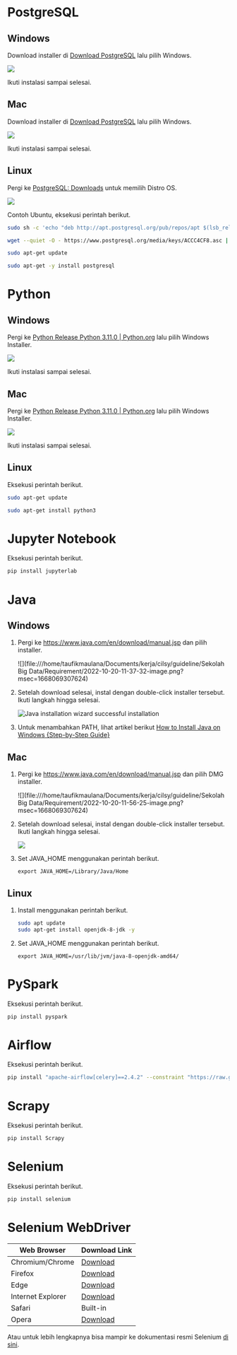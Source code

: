 # PostgreSQL

## Windows

Download installer di [Download PostgreSQL](https://www.enterprisedb.com/downloads/postgres-postgresql-downloads) lalu pilih Windows.

![](/home/taufikmaulana/.var/app/com.github.marktext.marktext/config/marktext/images/2022-11-10-15-35-15-image.png)

Ikuti instalasi sampai selesai.

## Mac

Download installer di [Download PostgreSQL](https://www.enterprisedb.com/downloads/postgres-postgresql-downloads) lalu pilih Windows.

![](/home/taufikmaulana/.var/app/com.github.marktext.marktext/config/marktext/images/2022-11-10-15-36-33-image.png)

Ikuti instalasi sampai selesai.

## Linux

Pergi ke [PostgreSQL: Downloads](https://www.postgresql.org/download/) untuk memilih Distro OS.

![](/home/taufikmaulana/.var/app/com.github.marktext.marktext/config/marktext/images/2022-11-10-15-38-31-image.png)

Contoh Ubuntu, eksekusi perintah berikut.

```bash
sudo sh -c 'echo "deb http://apt.postgresql.org/pub/repos/apt $(lsb_release -cs)-pgdg main" > /etc/apt/sources.list.d/pgdg.list'

wget --quiet -O - https://www.postgresql.org/media/keys/ACCC4CF8.asc | sudo apt-key add -

sudo apt-get update

sudo apt-get -y install postgresql
```

# Python

## Windows

Pergi ke [Python Release Python 3.11.0 | Python.org](https://www.python.org/downloads/release/python-3110/) lalu pilih Windows Installer.

![](/home/taufikmaulana/.var/app/com.github.marktext.marktext/config/marktext/images/2022-11-10-16-06-16-image.png)

Ikuti instalasi sampai selesai.

## Mac

Pergi ke [Python Release Python 3.11.0 | Python.org](https://www.python.org/downloads/release/python-3110/) lalu pilih Windows Installer.

![](/home/taufikmaulana/.var/app/com.github.marktext.marktext/config/marktext/images/2022-11-10-16-06-16-image.png)

Ikuti instalasi sampai selesai.

## Linux

Eksekusi perintah berikut.

```bash
sudo apt-get update

sudo apt-get install python3
```

# Jupyter Notebook

Eksekusi perintah berikut.

```bash
pip install jupyterlab
```

# Java

## Windows

1. Pergi ke https://www.java.com/en/download/manual.jsp dan pilih installer.
   
   ![](file:///home/taufikmaulana/Documents/kerja/cilsy/guideline/Sekolah Big Data/Requirement/2022-10-20-11-37-32-image.png?msec=1668069307624)

2. Setelah download selesai, instal dengan double-click installer tersebut. Ikuti langkah hingga selesai.
   
   ![Java installation wizard  successful installation](https://phoenixnap.com/kb/wp-content/uploads/2021/12/java-installation-wizard-complete.png)

3. Untuk menambahkan PATH, lihat artikel berikut [How to Install Java on Windows {Step-by-Step Guide}](https://phoenixnap.com/kb/install-java-windows)

## Mac

1. Pergi ke https://www.java.com/en/download/manual.jsp dan pilih DMG installer.
   
   ![](file:///home/taufikmaulana/Documents/kerja/cilsy/guideline/Sekolah Big Data/Requirement/2022-10-20-11-56-25-image.png?msec=1668069307624)

2. Setelah download selesai, instal dengan double-click installer tersebut. Ikuti langkah hingga selesai.
   
   ![](https://media.geeksforgeeks.org/wp-content/uploads/20211005232854/Screenshot20211005at112530PM.png)

3. Set JAVA_HOME menggunakan perintah berikut.
   
   `export JAVA_HOME=/Library/Java/Home`

## Linux

1. Install menggunakan perintah berikut.
   
   ```bash
   sudo apt update
   sudo apt-get install openjdk-8-jdk -y
   ```

2. Set JAVA_HOME menggunakan perintah berikut.
   
   `export JAVA_HOME=/usr/lib/jvm/java-8-openjdk-amd64/`

# PySpark

Eksekusi perintah berikut.

```bash
pip install pyspark
```

# Airflow

Eksekusi perintah berikut.

```bash
pip install "apache-airflow[celery]==2.4.2" --constraint "https://raw.githubusercontent.com/apache/airflow/constraints-2.4.2/constraints-3.7.txt"
```

# Scrapy

Eksekusi perintah berikut.

```bash
pip install Scrapy
```

# Selenium

Eksekusi perintah berikut.

```bash
pip install selenium
```

# Selenium WebDriver

| Web Browser       | Download Link                                                                     |
| ----------------- | --------------------------------------------------------------------------------- |
| Chromium/Chrome   | [Download](https://chromedriver.storage.googleapis.com/index.html)                |
| Firefox           | [Download](https://github.com/mozilla/geckodriver/releases)                       |
| Edge              | [Download](https://developer.microsoft.com/en-us/microsoft-edge/tools/webdriver/) |
| Internet Explorer | [Download](https://selenium-release.storage.googleapis.com/index.html)            |
| Safari            | Built-in                                                                          |
| Opera             | [Download](https://github.com/operasoftware/operachromiumdriver/releases)         |

Atau untuk lebih lengkapnya bisa mampir ke dokumentasi resmi Selenium [di sini](https://www.selenium.dev/documentation/en/webdriver/driver_requirements/#quick-reference).